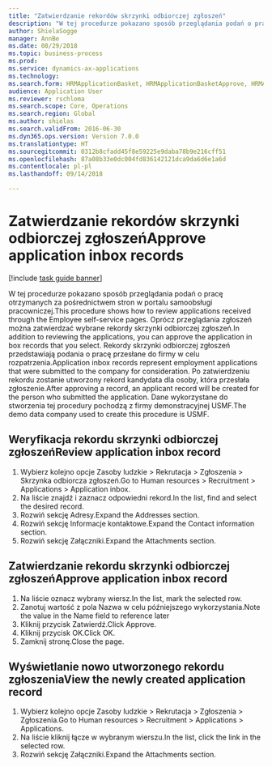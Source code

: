 ```yaml
--- 
title: "Zatwierdzanie rekordów skrzynki odbiorczej zgłoszeń"
description: "W tej procedurze pokazano sposób przeglądania podań o pracę otrzymanych za pośrednictwem stron w portalu samoobsługi pracowniczej."
author: ShielaSogge
manager: AnnBe
ms.date: 08/29/2018
ms.topic: business-process
ms.prod: 
ms.service: dynamics-ax-applications
ms.technology: 
ms.search.form: HRMApplicationBasket, HRMApplicationBasketApprove, HRMApplication
audience: Application User
ms.reviewer: rschloma
ms.search.scope: Core, Operations
ms.search.region: Global
ms.author: shielas
ms.search.validFrom: 2016-06-30
ms.dyn365.ops.version: Version 7.0.0
ms.translationtype: HT
ms.sourcegitcommit: 0312b8cfadd45f8e59225e9daba78b9e216cff51
ms.openlocfilehash: 87a08b33e0dc004fd836142121dca9da6d6e1a6d
ms.contentlocale: pl-pl
ms.lasthandoff: 09/14/2018

---
```

# <a name="approve-application-inbox-records"></a><span data-ttu-id="d30c5-103">Zatwierdzanie rekordów skrzynki odbiorczej zgłoszeń</span><span class="sxs-lookup"><span data-stu-id="d30c5-103">Approve application inbox records</span></span>

[!include [task guide banner](../../includes/task-guide-banner.md)]

<span data-ttu-id="d30c5-104">W tej procedurze pokazano sposób przeglądania podań o pracę otrzymanych za pośrednictwem stron w portalu samoobsługi pracowniczej.</span><span class="sxs-lookup"><span data-stu-id="d30c5-104">This procedure shows how to review applications received through the Employee self-service pages.</span></span> <span data-ttu-id="d30c5-105">Oprócz przeglądania zgłoszeń można zatwierdzać wybrane rekordy skrzynki odbiorczej zgłoszeń.</span><span class="sxs-lookup"><span data-stu-id="d30c5-105">In addition to reviewing the applications, you can approve the application in box records that you select.</span></span> <span data-ttu-id="d30c5-106">Rekordy skrzynki odbiorczej zgłoszeń przedstawiają podania o pracę przesłane do firmy w celu rozpatrzenia.</span><span class="sxs-lookup"><span data-stu-id="d30c5-106">Application inbox records represent employment applications that were submitted to the company for consideration.</span></span> <span data-ttu-id="d30c5-107">Po zatwierdzeniu rekordu zostanie utworzony rekord kandydata dla osoby, która przesłała zgłoszenie.</span><span class="sxs-lookup"><span data-stu-id="d30c5-107">After approving a record, an applicant record will be created for the person who submitted the application.</span></span> <span data-ttu-id="d30c5-108">Dane wykorzystane do stworzenia tej procedury pochodzą z firmy demonstracyjnej USMF.</span><span class="sxs-lookup"><span data-stu-id="d30c5-108">The demo data company used to create this procedure is USMF.</span></span>


## <a name="review-application-inbox-record"></a><span data-ttu-id="d30c5-109">Weryfikacja rekordu skrzynki odbiorczej zgłoszeń</span><span class="sxs-lookup"><span data-stu-id="d30c5-109">Review application inbox record</span></span>
1. <span data-ttu-id="d30c5-110">Wybierz kolejno opcje Zasoby ludzkie > Rekrutacja > Zgłoszenia > Skrzynka odbiorcza zgłoszeń.</span><span class="sxs-lookup"><span data-stu-id="d30c5-110">Go to Human resources > Recruitment > Applications > Application inbox.</span></span>
2. <span data-ttu-id="d30c5-111">Na liście znajdź i zaznacz odpowiedni rekord.</span><span class="sxs-lookup"><span data-stu-id="d30c5-111">In the list, find and select the desired record.</span></span>
3. <span data-ttu-id="d30c5-112">Rozwiń sekcję Adresy.</span><span class="sxs-lookup"><span data-stu-id="d30c5-112">Expand the Addresses section.</span></span>
4. <span data-ttu-id="d30c5-113">Rozwiń sekcję Informacje kontaktowe.</span><span class="sxs-lookup"><span data-stu-id="d30c5-113">Expand the Contact information section.</span></span>
5. <span data-ttu-id="d30c5-114">Rozwiń sekcję Załączniki.</span><span class="sxs-lookup"><span data-stu-id="d30c5-114">Expand the Attachments section.</span></span>

## <a name="approve-application-inbox-record"></a><span data-ttu-id="d30c5-115">Zatwierdzanie rekordu skrzynki odbiorczej zgłoszeń</span><span class="sxs-lookup"><span data-stu-id="d30c5-115">Approve application inbox record</span></span>
1. <span data-ttu-id="d30c5-116">Na liście oznacz wybrany wiersz.</span><span class="sxs-lookup"><span data-stu-id="d30c5-116">In the list, mark the selected row.</span></span>
2. <span data-ttu-id="d30c5-117">Zanotuj wartość z pola Nazwa w celu późniejszego wykorzystania.</span><span class="sxs-lookup"><span data-stu-id="d30c5-117">Note the value in the Name field to reference later</span></span>
3. <span data-ttu-id="d30c5-118">Kliknij przycisk Zatwierdź.</span><span class="sxs-lookup"><span data-stu-id="d30c5-118">Click Approve.</span></span>
4. <span data-ttu-id="d30c5-119">Kliknij przycisk OK.</span><span class="sxs-lookup"><span data-stu-id="d30c5-119">Click OK.</span></span>
5. <span data-ttu-id="d30c5-120">Zamknij stronę.</span><span class="sxs-lookup"><span data-stu-id="d30c5-120">Close the page.</span></span>

## <a name="view-the-newly-created-application-record"></a><span data-ttu-id="d30c5-121">Wyświetlanie nowo utworzonego rekordu zgłoszenia</span><span class="sxs-lookup"><span data-stu-id="d30c5-121">View the newly created application record</span></span>
1. <span data-ttu-id="d30c5-122">Wybierz kolejno opcje Zasoby ludzkie > Rekrutacja > Zgłoszenia > Zgłoszenia.</span><span class="sxs-lookup"><span data-stu-id="d30c5-122">Go to Human resources > Recruitment > Applications > Applications.</span></span>
2. <span data-ttu-id="d30c5-123">Na liście kliknij łącze w wybranym wierszu.</span><span class="sxs-lookup"><span data-stu-id="d30c5-123">In the list, click the link in the selected row.</span></span>
3. <span data-ttu-id="d30c5-124">Rozwiń sekcję Załączniki.</span><span class="sxs-lookup"><span data-stu-id="d30c5-124">Expand the Attachments section.</span></span>


